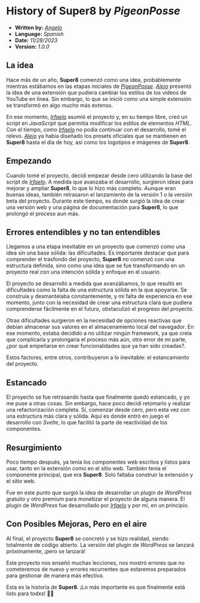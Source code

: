 # History of Super8 by _PigeonPosse_

- **Written by:** _[Angelo](https://github.com/AngelEspejo)_
- **Language:** _Spanish_
- **Date:** _11/28/2023_
- **Version:** _1.0.0_

## La idea

Hace más de un año, **Super8** comenzó como una idea, probablemente mientras estábamos en las etapas iniciales de  _[PigeonPosse](https://github.com/PigeonPosse)_. _[Alejo](https://github.com/alejomalia)_ presentó la idea de una extensión que pudiera cambiar los estilos de los videos de YouTube en línea. Sin embargo, lo que se inició como una simple extensión se transformó en algo mucho más extenso.

En ese momento, _[Irfaelo](https://github.com/irfaelo)_ asumió el proyecto y, en su tiempo libre, creó un script en _JavaScript_ que permitía modificar los estilos de elementos _HTML_. Con el tiempo, como _[Irfaelo](https://github.com/irfaelo)_ no podía continuar con el desarrollo, tomé el relevo. _[Alejo](https://github.com/alejomalia)_ ya había diseñado los presets oficiales que se mantienen en **Super8** hasta el día de hoy, así como los logotipos e imágenes de **Super8**.

## Empezando

Cuando tomé el proyecto, decidí empezar desde cero utilizando la base del script de _[Irfaelo](https://github.com/irfaelo)_. A medida que avanzaba el desarrollo, surgieron ideas para mejorar y ampliar **Super8**, lo que lo hizo más completo. Aunque eran buenas ideas, también retrasaron el lanzamiento de la versión 1 o la versión beta del proyecto. Durante este tiempo, es donde surgió la idea de crear una versión web y una página de documentación para **Super8**, lo que prolongó el proceso aun más.

## Errores entendibles y no tan entendibles

Llegamos a una etapa inevitable en un proyecto que comenzó como una idea sin una base sólida: las dificultades. Es importante destacar que para comprender el trasfondo del proyecto, **Super8** no comenzó con una estructura definida, sino como una idea que se fue transformando en un proyecto real con una intención sólida y enfoque en el usuario.

El proyecto se desarrolló a medida que avanzábamos, lo que resultó en dificultades como la falta de una estructura sólida en la que apoyarse. Se construía y desmantelaba constantemente, y mi falta de experiencia en ese momento, junto con la necesidad de crear una estructura clara que pudiera comprenderse fácilmente en el futuro, obstaculizó el progreso del proyecto.

Otras dificultades surgieron en la necesidad de opciones reactivas que debían almacenar sus valores en el almacenamiento local del navegador. En ese momento, estaba decidido a no utilizar ningún framework, ya que creía que complicaría y prolongaría el proceso más aún, otro error de mi parte, ¿por qué empeñarse en crear funcionalidades que ya han sido creadas?.

Estos factores, entre otros, contribuyeron a lo inevitable: el estancamiento del proyecto.

## Estancado

El proyecto se fue retrasando hasta que finalmente quedó estancado, y yo me puse a otras cosas. Sin embargo, hace poco decidí retomarlo y realizar una refactorización completa. Sí, comenzar desde cero, pero esta vez con una estructura más clara y sólida. Aquí es donde entró en juego el desarrollo con _Svelte_, lo que facilitó la parte de reactividad de los componentes.

## Resurgimiento

Poco tiempo después, ya tenía los componentes web escritos y listos para usar, tanto en la extensión como en el sitio web. También tenía el componente principal, que era **Super8**. Solo faltaba construir la extensión y el sitio web.

Fue en este punto que surgió la idea de desarrollar un plugin de _WordPress_ gratuito y otro premium para monetizar el proyecto de alguna manera. El plugin de _WordPress_ fue desarrollado por _[Irfaelo](https://github.com/irfaelo)_ y por mí, en un principio.

## Con Posibles Mejoras, Pero en el aire

Al final, el proyecto **Super8** se concretó y se hizo realidad, siendo totalmente de código abierto.
La versión del plugin de _WordPress_ se lanzará próximamente, ¡pero se lanzará!

Este proyecto nos enseñó muchas lecciones, nos mostró errores que no cometeremos de nuevo y errores recurrentes que estaremos preparados para gestionar de manera más efectiva.

Esta es la historia de **Super8**. ¡Lo más importante es que finalmente está listo para todxs! 🚀🎉
